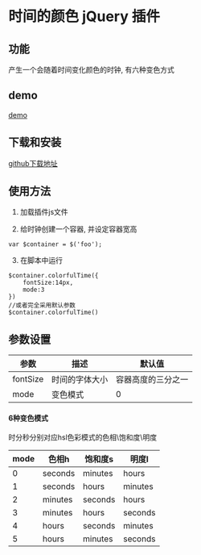 # 时间的颜色 jQuery 插件 
## 功能
产生一个会随着时间变化颜色的时钟, 有六种变色方式
## demo
[demo](http://xiaosang.net/plug_in/colorful_time/index.html)
## 下载和安装
[github下载地址](https://github.com/holynova/colorful_time_plug_in)
## 使用方法
1. 加载插件js文件

2. 给时钟创建一个容器, 并设定容器宽高
```
var $container = $('foo');

```
3. 在脚本中运行
```
$container.colorfulTime({
    fontSize:14px,
    mode:3
})
//或者完全采用默认参数
$container.colorfulTime()
```
## 参数设置
|参数|描述|默认值|
|-----|-----|-----|
|fontSize|时间的字体大小|容器高度的三分之一|
|mode|变色模式|0|

#### 6种变色模式

时分秒分别对应hsl色彩模式的色相\饱和度\明度

|mode|色相h|饱和度s|明度l|
|-----|-----|-----|-----|
|0|seconds|minutes|hours|
|1|seconds|hours|minutes|
|2|minutes|seconds|hours|
|3|minutes|hours|seconds|
|4|hours|seconds|minutes|
|5|hours|minutes|seconds|

